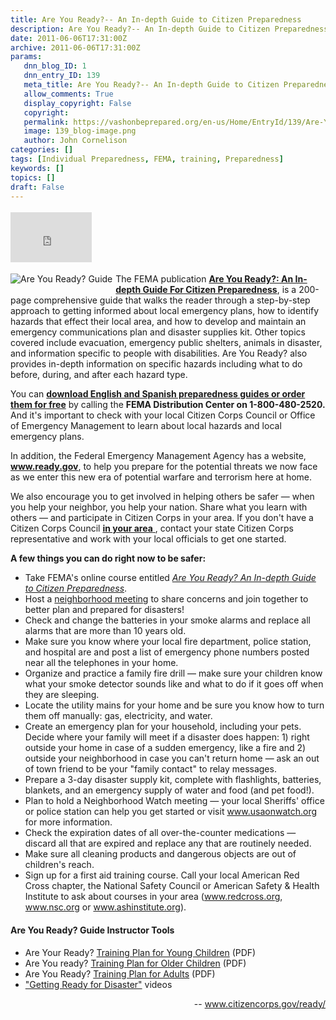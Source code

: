 ```yaml
---
title: Are You Ready?-- An In-depth Guide to Citizen Preparedness
description: Are You Ready?-- An In-depth Guide to Citizen Preparedness
date: 2011-06-06T17:31:00Z
archive: 2011-06-06T17:31:00Z
params:
   dnn_blog_ID: 1
   dnn_entry_ID: 139
   meta_title: Are You Ready?-- An In-depth Guide to Citizen Preparedness
   allow_comments: True
   display_copyright: False
   copyright: 
   permalink: https://vashonbeprepared.org/en-us/Home/EntryId/139/Are-You-Ready-An-In-depth-Guide-to-Citizen-Preparedness
   image: 139_blog-image.png
   author: John Cornelison
categories: []
tags: [Individual Preparedness, FEMA, training, Preparedness]
keywords: []
topics: []
draft: False
---
```


<div class="wlWriterHeaderFooter" style="padding-bottom: 4px; margin: 0px; padding-left: 0px; padding-right: 0px; float: none; padding-top: 4px"><iframe src="http://www.facebook.com/widgets/like.php?href=http://vashoneoc.org/Blogs/VashonPreparedness/tabid/164/EntryId/139/Are-You-Ready-An-In-depth-Guide-to-Citizen-Preparedness.aspx" frameborder="0" scrolling="no" style="border-bottom: medium none; border-left: medium none; width: 130px; height: 80px; border-top: medium none; border-right: medium none"></iframe></div>
<p><img title="Are You Ready? Guide" alt="Are You Ready? Guide" align="left" style="margin: 0px 5px 5px 0px; display: inline; float: left" src="http://www.citizencorps.gov/images/ready/t_areyouready.jpg" /></p>
<p>The FEMA publication <a href="http://www.fema.gov/areyouready/"><strong>Are You Ready?: An In-depth Guide For Citizen Preparedness</strong></a>, is a 200-page comprehensive guide that walks the reader through a step-by-step approach to getting informed about local emergency plans, how to identify hazards that effect their local area, and how to develop and maintain an emergency communications plan and disaster supplies kit. Other topics covered include evacuation, emergency public shelters, animals in disaster, and information specific to people with disabilities. Are You Ready? also provides in-depth information on specific hazards including what to do before, during, and after each hazard type.</p>
<p>You can <a href="http://www.citizencorps.gov/ready/cc_pubs.shtm"><strong>download English and Spanish preparedness guides or order them for free</strong></a> by calling the<a name="#3"></a> <strong>FEMA Distribution Center on 1-800-480-2520.</strong> And it's important to check with your local Citizen Corps Council or Office of Emergency Management to learn about local hazards and local emergency plans.</p>
<p>In addition, the Federal Emergency Management Agency has a website, <a href="http://www.ready.gov/"><strong>www.ready.gov</strong></a>, to help you prepare for the potential threats we now face as we enter this new era of potential warfare and terrorism here at home.</p>
<p>We also encourage you to get involved in helping others be safer — when you help your neighbor, you help your nation. Share what you learn with others — and participate in Citizen Corps in your area. If you don't have a Citizen Corps Council <a href="http://www.citizencorps.gov/cc/CouncilMapIndex.do"><strong>in your area</strong> </a>, contact your state Citizen Corps representative and work with your local officials to get one started.</p>
<p><strong>A few things you can do right now to be safer:</strong></p>
<ul>
    <li>Take FEMA's online course entitled <em><a href="http://training.fema.gov/EMIWeb/IS/is22.asp">Are You Ready? An In-depth Guide to Citizen Preparedness</a></em>.</li>
    <li>Host a <a href="http://serve.gov/toolkits/disaster/two.asp">neighborhood meeting</a> to share concerns and join together to better plan and prepared for disasters!</li>
    <li>Check and change the batteries in your smoke alarms and replace all alarms that are more than 10 years old.</li>
    <li>Make sure you know where your local fire department, police station, and hospital are and post a list of emergency phone numbers posted near all the telephones in your home.</li>
    <li>Organize and practice a family fire drill — make sure your children know what your smoke detector sounds like and what to do if it goes off when they are sleeping.</li>
    <li>Locate the utility mains for your home and be sure you know how to turn them off manually: gas, electricity, and water.</li>
    <li>Create an emergency plan for your household, including your pets. Decide where your family will meet if a disaster does happen: 1) right outside your home in case of a sudden emergency, like a fire and 2) outside your neighborhood in case you can't return home — ask an out of town friend to be your "family contact" to relay messages.</li>
    <li>Prepare a 3-day disaster supply kit, complete with flashlights, batteries, blankets, and an emergency supply of water and food (and pet food!).</li>
    <li>Plan to hold a Neighborhood Watch meeting — your local Sheriffs' office or police station can help you get started or visit <a href="http://www.citizencorps.gov/cc/goodbye.do?url=http://www.usaonwatch.org">www.usaonwatch.org</a> for more information.</li>
    <li>Check the expiration dates of all over-the-counter medications — discard all that are expired and replace any that are routinely needed.</li>
    <li>Make sure all cleaning products and dangerous objects are out of children's reach.</li>
    <li>Sign up for a first aid training course. Call your local American Red Cross chapter, the National Safety Council or American Safety &amp; Health Institute to ask about courses in your area (<a href="http://www.citizencorps.gov/cc/goodbye.do?url=http://www.redcross.org">www.redcross.org</a>, <a href="http://www.citizencorps.gov/cc/goodbye.do?url=http://www.nsc.org/train/ec/">www.nsc.org</a> or <a href="http://www.citizencorps.gov/cc/goodbye.do?url=http://www.ashinstitute.org">www.ashinstitute.org</a>).</li>
</ul>
<h4>Are You Ready? Guide Instructor Tools</h4>
<ul>
    <li>Are Your Ready? <a href="http://www.citizencorps.gov/downloads/pdf/ready/IS 22 Training Plan Younger Children.pdf">Training Plan for Young Children</a> (PDF)</li>
    <li>Are You ready? <a href="http://www.citizencorps.gov/downloads/pdf/ready/IS 22 Training Plan Older Children.pdf">Training Plan for Older Children</a> (PDF)</li>
    <li>Are You Ready? <a href="http://www.citizencorps.gov/downloads/pdf/ready/IS 22 Training Plan Adults.pdf">Training Plan for Adults</a> (PDF)</li>
    <li><a href="http://www.fema.gov/areyouready/">"Getting Ready for Disaster"</a> videos</li>
</ul>
<p align="right">-- <a title="http://www.citizencorps.gov/ready/" href="http://www.citizencorps.gov/ready/">www.citizencorps.gov/ready/</a></p>
